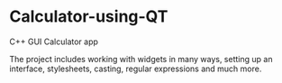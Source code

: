 # Calculator-using-QT

C++ GUI Calculator app

The project includes working with widgets in many ways, setting up an interface, stylesheets, casting, regular expressions and much more.
